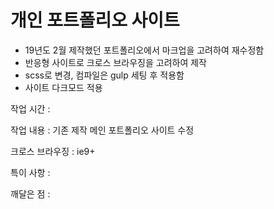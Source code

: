 # 개인 포트폴리오 사이트
- 19년도 2월 제작했던 포트폴리오에서 마크업을 고려하여 재수정함
- 반응형 사이트로 크로스 브라우징을 고려하여 제작
- scss로 변경, 컴파일은 gulp 세팅 후 적용함
- 사이트 다크모드 적용

작업 시간 : 

작업 내용 : 기존 제작 메인 포트폴리오 사이트 수정

크로스 브라우징 : ie9+

특이 사항 : 

깨달은 점 : 
